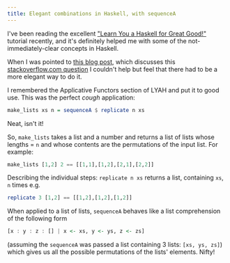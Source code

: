 ```yaml
---
title: Elegant combinations in Haskell, with sequenceA
---
```

I've been reading the excellent ["Learn You a Haskell for Great
Good!"](http://learnyouahaskell.com) tutorial recently, and it's definitely
helped me with some of the not-immediately-clear concepts in Haskell.

When I was pointed to [this blog
post](http://mojoai.blogspot.com/2010/08/learning-to-see-patterns-in-my-own.html),
which discusses this [stackoverflow.com
question](http://stackoverflow.com/questions/3510586/algorithm-to-calculate-the-number-of-combinations-to-form-100)
I couldn't help but feel that there had to be a more elegant way to do it.

I remembered the Applicative Functors section of LYAH and put it to good use.
This was the perfect *cough* application:

```haskell
make_lists xs n = sequenceA $ replicate n xs
```

Neat, isn't it!

So, `make_lists` takes a list and a number and returns a list of lists whose
lengths = `n` and whose contents are the permutations of the input list.
For example:

```haskell
make_lists [1,2] 2 == [[1,1],[1,2],[2,1],[2,2]]
```

Describing the individual steps:
`replicate n xs` returns a list, containing `xs`, `n` times e.g.

```haskell
replicate 3 [1,2] == [[1,2],[1,2],[1,2]]
```
 
When applied to a list of lists, `sequenceA` behaves like a list comprehension
of the following form 

```haskell
[x : y : z : [] | x <- xs, y <- ys, z <- zs]
```

(assuming the `sequenceA` was passed a list containing 3 lists: `[xs, ys, zs]`)
which gives us all the possible permutations of the lists' elements.
Nifty!
